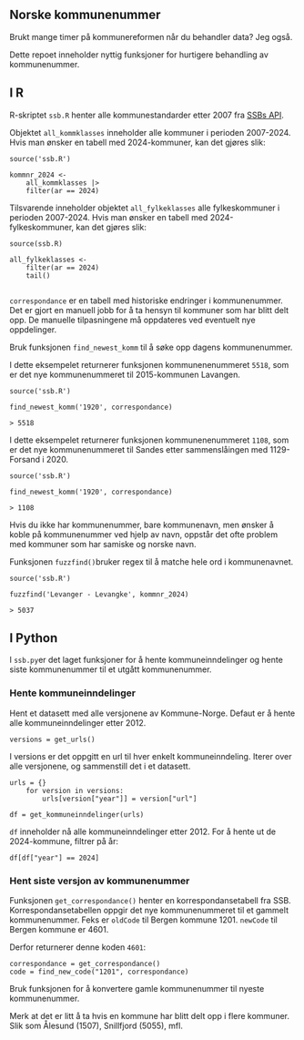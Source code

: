 

## Norske kommunenummer
Brukt mange timer på kommunereformen når du behandler data? Jeg også.

Dette repoet inneholder nyttig funksjoner for hurtigere behandling av kommunenummer.

## I R
R-skriptet `ssb.R` henter alle kommunestandarder etter 2007 fra [SSBs API](https://data.ssb.no/api/klass/v1/api-guide.html). 

Objektet `all_kommklasses` inneholder alle kommuner i perioden 2007-2024. Hvis man ønsker en tabell med 2024-kommuner, kan det gjøres slik: 

```
source('ssb.R')

kommnr_2024 <-
    all_kommklasses |> 
    filter(ar == 2024)

```

Tilsvarende inneholder objektet `all_fylkeklasses` alle fylkeskommuner i perioden 2007-2024. Hvis man ønsker en tabell med 2024-fylkeskommuner, kan det gjøres slik:

```
source(ssb.R)

all_fylkeklasses <-
    filter(ar == 2024)
    tail()
 
```

`correspondance` er en tabell med historiske endringer i kommunenummer. Det er gjort en manuell jobb for å ta hensyn til kommuner som har blitt delt opp. De manuelle tilpasningene må oppdateres ved eventuelt nye oppdelinger. 

Bruk funksjonen `find_newest_komm` til å søke opp dagens kommunenummer. 

I dette eksempelet returnerer funksjonen kommunenenummeret `5518`, som er det nye kommunenummeret til 2015-kommunen Lavangen. 

```
source('ssb.R')

find_newest_komm('1920', correspondance)

> 5518

```

I dette eksempelet returnerer funksjonen kommunenenummeret `1108`, som er det nye kommunenummeret til Sandes etter sammenslåingen med 1129-Forsand i 2020. 

```
source('ssb.R')

find_newest_komm('1920', correspondance)

> 1108  

```

Hvis du ikke har kommunenummer, bare kommunenavn, men ønsker å koble på kommunenummer ved hjelp av navn, oppstår det ofte problem med kommuner som har samiske og norske navn. 

Funksjonen `fuzzfind()`bruker regex til å matche hele ord i kommunenavnet. 

```
source('ssb.R')

fuzzfind('Levanger - Levangke', kommnr_2024)

> 5037

```

## I Python

I `ssb.py`er det laget funksjoner for å hente kommuneinndelinger og hente siste kommunenummer til et utgått kommunenummer. 

### Hente kommuneinndelinger

Hent et datasett med alle versjonene av Kommune-Norge. Defaut er å hente alle kommuneinndelinger etter 2012. 

```
versions = get_urls()
```

I versions er det oppgitt en url til hver enkelt kommuneinndeling. Iterer over alle versjonene, og sammenstill det i et datasett. 

```
urls = {}
    for version in versions:
        urls[version["year"]] = version["url"]

df = get_kommuneinndelinger(urls)
```

`df` inneholder nå alle kommuneinndelinger etter 2012. For å hente ut de 2024-kommune, filtrer på år:

```
df[df["year"] == 2024]
```

### Hent siste versjon av kommunenummer
Funksjonen `get_correspondance()` henter en korrespondansetabell fra SSB. Korrespondansetabellen oppgir det nye kommunenummeret til et gammelt kommunenummer. Feks er `oldCode` til Bergen kommune 1201. `newCode` til Bergen kommune er 4601. 

Derfor returnerer denne koden `4601`:

```
correspondance = get_correspondance()
code = find_new_code("1201", correspondance)
```

Bruk funksjonen for å konvertere gamle kommunenummer til nyeste kommunenummer. 

Merk at det er litt å ta hvis en kommune har blitt delt opp i flere kommuner. Slik som Ålesund (1507), Snillfjord (5055), mfl. 